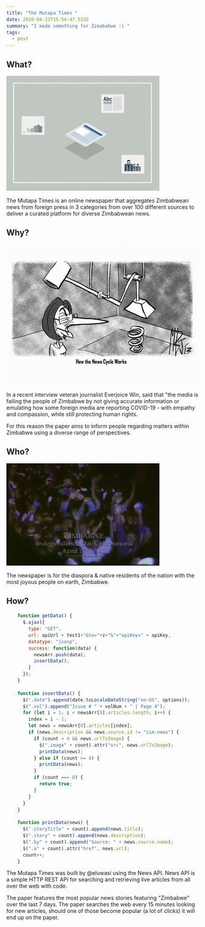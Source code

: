 ```yaml
---
title: "The Mutapa Times "
date: 2020-04-23T15:54:47.533Z
summary: "I made something for Zimababwe :) "
tags:
  - post
---
```

## What?

![](/static/img/newspaper_auschnit02.gif)

The Mutapa Times is an online newspaper that aggregates Zimbabwean news from foreign press in 3 categories from over 100 different sources to deliver a curated platform for diverse Zimbabwean news.

## Why?

![](/static/img/perpetual-motion-machine-gif-fix.gif)

In a recent interview veteran journalist Everjoice Win, said that "the media is failing the people of Zimbabwe by not giving accurate information or emulating how some foreign media are reporting COVID-19 - with empathy and compassion, while still protecting human rights.

For this reason the paper aims to inform people regarding matters within Zimbabwe using a diverse range of perspectives.

## Who?

![](/static/img/2ai8u0.gif)

The newspaper is for the diaspora & native residents of the nation with the most joyous people on earth, Zimbabwe.

## How?

```javascript
    function getData() {
      $.ajax({
        type: "GET",
        url: apiUrl + test1+"&to="+z+"&"+"apiKey=" + apiKey,
        datatype: "jsonp",
        success: function(data) {
          newsArr.push(data);
          insertData();
        }
      });
    }
  
    function insertData() {
      $(".date").append(date.toLocaleDateString("en-US", options));
      $(".vol").append("Issue # " + volNum + " | Page 4");
      for (let i = 1; i < newsArr[0].articles.length; i++) {
        index = i - 1;
        let news = newsArr[0].articles[index];
        if (news.description && news.source.id != "zim-news") {
          if (count < 4 && news.urlToImage) {
            $(".image" + count).attr("src", news.urlToImage);
            printData(news);
          } else if (count >= 4) {
            printData(news);
          }
          if (count === 8) {
            return true;
          }
        }
      }
    }
  
    function printData(news) {
      $(".storyTitle" + count).append(news.title);
      $(".story" + count).append(news.description);
      $(".by" + count).append("Source: " + news.source.name);
      $(".a" + count).attr("href", news.url);
      count++;
    }
```

The Mutapa Times was built by @eluwasi using the News API. News API is a simple HTTP REST API for searching and retrieving live articles from all over the web with code.

The paper features the most popular news stories featuring "Zimbabwe" over the last 7 days. The paper searches the web every 15 minutes looking for new articles, should one of those become popular (a lot of clicks) it will end up on the paper.